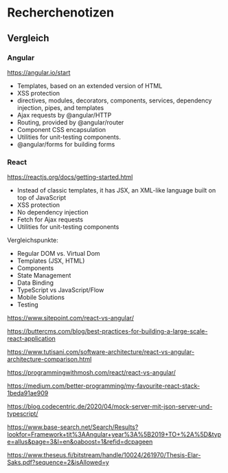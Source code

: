 # Recherchenotizen

## Vergleich

### Angular

https://angular.io/start

* Templates, based on an extended version of HTML
* XSS protection
* directives, modules, decorators, components, services, dependency injection, pipes, and templates
* Ajax requests by @angular/HTTP
* Routing, provided by @angular/router
* Component CSS encapsulation
* Utilities for unit-testing components.
* @angular/forms for building forms

### React

https://reactjs.org/docs/getting-started.html

* Instead of classic templates, it has JSX, an XML-like language built on top of JavaScript
* XSS protection
* No dependency injection
* Fetch for Ajax requests
* Utilities for unit-testing components

Vergleichspunkte:

* Regular DOM vs. Virtual Dom
* Templates (JSX, HTML)
* Components
* State Management
* Data Binding
* TypeScript vs JavaScript/Flow
* Mobile Solutions
* Testing

https://www.sitepoint.com/react-vs-angular/

https://buttercms.com/blog/best-practices-for-building-a-large-scale-react-application

https://www.tutisani.com/software-architecture/react-vs-angular-architecture-comparison.html

https://programmingwithmosh.com/react/react-vs-angular/

https://medium.com/better-programming/my-favourite-react-stack-1beda91ae909

https://blog.codecentric.de/2020/04/mock-server-mit-json-server-und-typescript/

https://www.base-search.net/Search/Results?lookfor=Framework+tit%3AAngular+year%3A%5B2019+TO+%2A%5D&type=allus&page=3&l=en&oaboost=1&refid=dcpageen

https://www.theseus.fi/bitstream/handle/10024/261970/Thesis-Elar-Saks.pdf?sequence=2&isAllowed=y

